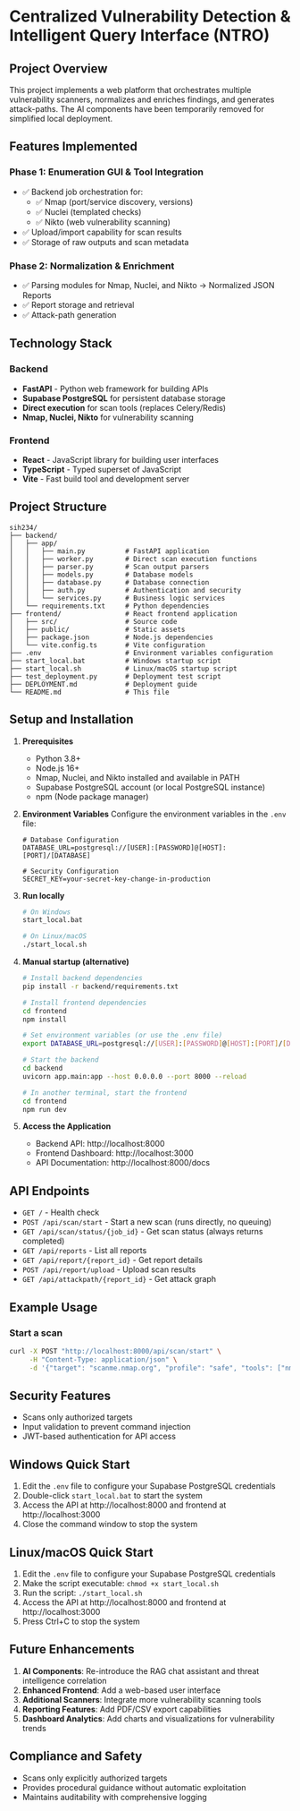 # Centralized Vulnerability Detection & Intelligent Query Interface (NTRO)

## Project Overview

This project implements a web platform that orchestrates multiple vulnerability scanners, normalizes and enriches findings, and generates attack-paths. The AI components have been temporarily removed for simplified local deployment.

## Features Implemented

### Phase 1: Enumeration GUI & Tool Integration
- ✅ Backend job orchestration for:
  - ✅ Nmap (port/service discovery, versions)
  - ✅ Nuclei (templated checks)
  - ✅ Nikto (web vulnerability scanning)
- ✅ Upload/import capability for scan results
- ✅ Storage of raw outputs and scan metadata

### Phase 2: Normalization & Enrichment
- ✅ Parsing modules for Nmap, Nuclei, and Nikto → Normalized JSON Reports
- ✅ Report storage and retrieval
- ✅ Attack-path generation

## Technology Stack

### Backend
- **FastAPI** - Python web framework for building APIs
- **Supabase PostgreSQL** for persistent database storage
- **Direct execution** for scan tools (replaces Celery/Redis)
- **Nmap, Nuclei, Nikto** for vulnerability scanning

### Frontend
- **React** - JavaScript library for building user interfaces
- **TypeScript** - Typed superset of JavaScript
- **Vite** - Fast build tool and development server

## Project Structure

```
sih234/
├── backend/
│   ├── app/
│   │   ├── main.py          # FastAPI application
│   │   ├── worker.py        # Direct scan execution functions
│   │   ├── parser.py        # Scan output parsers
│   │   ├── models.py        # Database models
│   │   ├── database.py      # Database connection
│   │   ├── auth.py          # Authentication and security
│   │   └── services.py      # Business logic services
│   └── requirements.txt     # Python dependencies
├── frontend/                # React frontend application
│   ├── src/                 # Source code
│   ├── public/              # Static assets
│   ├── package.json         # Node.js dependencies
│   └── vite.config.ts       # Vite configuration
├── .env                     # Environment variables configuration
├── start_local.bat          # Windows startup script
├── start_local.sh           # Linux/macOS startup script
├── test_deployment.py       # Deployment test script
├── DEPLOYMENT.md            # Deployment guide
└── README.md                # This file
```

## Setup and Installation

1. **Prerequisites**
   - Python 3.8+
   - Node.js 16+
   - Nmap, Nuclei, and Nikto installed and available in PATH
   - Supabase PostgreSQL account (or local PostgreSQL instance)
   - npm (Node package manager)

2. **Environment Variables**
   Configure the environment variables in the `.env` file:
   ```
   # Database Configuration
   DATABASE_URL=postgresql://[USER]:[PASSWORD]@[HOST]:[PORT]/[DATABASE]
   
   # Security Configuration
   SECRET_KEY=your-secret-key-change-in-production
   ```

3. **Run locally**
   ```bash
   # On Windows
   start_local.bat
   
   # On Linux/macOS
   ./start_local.sh
   ```

4. **Manual startup (alternative)**
   ```bash
   # Install backend dependencies
   pip install -r backend/requirements.txt
   
   # Install frontend dependencies
   cd frontend
   npm install
   
   # Set environment variables (or use the .env file)
   export DATABASE_URL=postgresql://[USER]:[PASSWORD]@[HOST]:[PORT]/[DATABASE]
   
   # Start the backend
   cd backend
   uvicorn app.main:app --host 0.0.0.0 --port 8000 --reload
   
   # In another terminal, start the frontend
   cd frontend
   npm run dev
   ```

5. **Access the Application**
   - Backend API: http://localhost:8000
   - Frontend Dashboard: http://localhost:3000
   - API Documentation: http://localhost:8000/docs

## API Endpoints

- `GET /` - Health check
- `POST /api/scan/start` - Start a new scan (runs directly, no queuing)
- `GET /api/scan/status/{job_id}` - Get scan status (always returns completed)
- `GET /api/reports` - List all reports
- `GET /api/report/{report_id}` - Get report details
- `POST /api/report/upload` - Upload scan results
- `GET /api/attackpath/{report_id}` - Get attack graph

## Example Usage

### Start a scan
```bash
curl -X POST "http://localhost:8000/api/scan/start" \
     -H "Content-Type: application/json" \
     -d '{"target": "scanme.nmap.org", "profile": "safe", "tools": ["nmap"]}'
```

## Security Features

- Scans only authorized targets
- Input validation to prevent command injection
- JWT-based authentication for API access

## Windows Quick Start

1. Edit the `.env` file to configure your Supabase PostgreSQL credentials
2. Double-click `start_local.bat` to start the system
3. Access the API at http://localhost:8000 and frontend at http://localhost:3000
4. Close the command window to stop the system

## Linux/macOS Quick Start

1. Edit the `.env` file to configure your Supabase PostgreSQL credentials
2. Make the script executable: `chmod +x start_local.sh`
3. Run the script: `./start_local.sh`
4. Access the API at http://localhost:8000 and frontend at http://localhost:3000
5. Press Ctrl+C to stop the system

## Future Enhancements

1. **AI Components**: Re-introduce the RAG chat assistant and threat intelligence correlation
2. **Enhanced Frontend**: Add a web-based user interface
3. **Additional Scanners**: Integrate more vulnerability scanning tools
4. **Reporting Features**: Add PDF/CSV export capabilities
5. **Dashboard Analytics**: Add charts and visualizations for vulnerability trends

## Compliance and Safety

- Scans only explicitly authorized targets
- Provides procedural guidance without automatic exploitation
- Maintains auditability with comprehensive logging